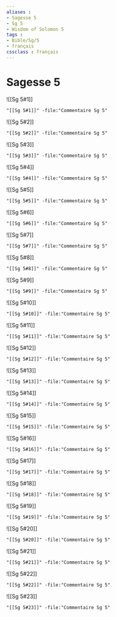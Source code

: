 ```yaml
---
aliases : 
- Sagesse 5
- Sg 5
- Wisdom of Solomon 5
tags : 
- Bible/Sg/5
- français
cssclass : français
---
```


# Sagesse 5

![[Sg 5#1]]

```query
"[[Sg 5#1]]" -file:"Commentaire Sg 5"
```

![[Sg 5#2]]

```query
"[[Sg 5#2]]" -file:"Commentaire Sg 5"
```

![[Sg 5#3]]

```query
"[[Sg 5#3]]" -file:"Commentaire Sg 5"
```

![[Sg 5#4]]

```query
"[[Sg 5#4]]" -file:"Commentaire Sg 5"
```

![[Sg 5#5]]

```query
"[[Sg 5#5]]" -file:"Commentaire Sg 5"
```

![[Sg 5#6]]

```query
"[[Sg 5#6]]" -file:"Commentaire Sg 5"
```

![[Sg 5#7]]

```query
"[[Sg 5#7]]" -file:"Commentaire Sg 5"
```

![[Sg 5#8]]

```query
"[[Sg 5#8]]" -file:"Commentaire Sg 5"
```

![[Sg 5#9]]

```query
"[[Sg 5#9]]" -file:"Commentaire Sg 5"
```

![[Sg 5#10]]

```query
"[[Sg 5#10]]" -file:"Commentaire Sg 5"
```

![[Sg 5#11]]

```query
"[[Sg 5#11]]" -file:"Commentaire Sg 5"
```

![[Sg 5#12]]

```query
"[[Sg 5#12]]" -file:"Commentaire Sg 5"
```

![[Sg 5#13]]

```query
"[[Sg 5#13]]" -file:"Commentaire Sg 5"
```

![[Sg 5#14]]

```query
"[[Sg 5#14]]" -file:"Commentaire Sg 5"
```

![[Sg 5#15]]

```query
"[[Sg 5#15]]" -file:"Commentaire Sg 5"
```

![[Sg 5#16]]

```query
"[[Sg 5#16]]" -file:"Commentaire Sg 5"
```

![[Sg 5#17]]

```query
"[[Sg 5#17]]" -file:"Commentaire Sg 5"
```

![[Sg 5#18]]

```query
"[[Sg 5#18]]" -file:"Commentaire Sg 5"
```

![[Sg 5#19]]

```query
"[[Sg 5#19]]" -file:"Commentaire Sg 5"
```

![[Sg 5#20]]

```query
"[[Sg 5#20]]" -file:"Commentaire Sg 5"
```

![[Sg 5#21]]

```query
"[[Sg 5#21]]" -file:"Commentaire Sg 5"
```

![[Sg 5#22]]

```query
"[[Sg 5#22]]" -file:"Commentaire Sg 5"
```

![[Sg 5#23]]

```query
"[[Sg 5#23]]" -file:"Commentaire Sg 5"
```

